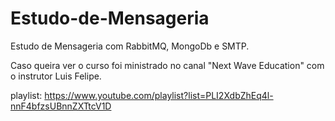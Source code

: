 # Estudo-de-Mensageria
Estudo de Mensageria com RabbitMQ, MongoDb e SMTP. 

Caso queira ver o curso foi ministrado no canal "Next Wave Education" com o instrutor Luis Felipe.

playlist: https://www.youtube.com/playlist?list=PLI2XdbZhEq4l-nnF4bfzsUBnnZXTtcV1D
